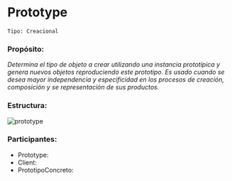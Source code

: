 # Prototype
```
Tipo: Creacional
```
### Propósito:
_Determina el tipo de objeto a crear utilizando una instancia prototípica y genera nuevos objetos reproduciendo 
este prototipo. Es usado cuando se desea mayor independencia y especificidad en los procesos de creación, composición y se representación de sus productos._

### Estructura:
![prototype](https://user-images.githubusercontent.com/42217739/46635561-807c0600-cb1a-11e8-8936-27518ebcdf54.jpg)

### Participantes:
* Prototype:
* Client: 
* PrototipoConcreto:
